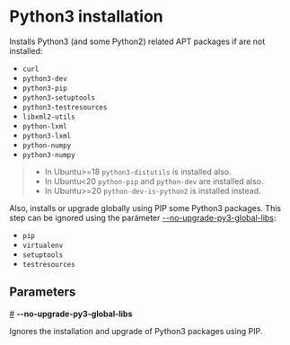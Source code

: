 # Python3 installation

Installs Python3 (and some Python2) related APT packages if are not installed:

- `curl`
- `python3-dev`
- `python3-pip`
- `python3-setuptools`
- `python3-testresources`
- `libxml2-utils`
- `python-lxml`
- `python3-lxml`
- `python-numpy`
- `python3-numpy`

> - In Ubuntu>=18 `python3-distutils` is installed also.
> - In Ubuntu<20 `python-pip` and `python-dev` are installed also.
> - In Ubuntu>=20 `python-dev-is-python2` is installed instead.

Also, installs or upgrade globally using PIP some Python3 packages. This step can be ignored using the parámeter [--no-upgrade-py3-global-libs](#no-upgrade-py3-global-libs):

- `pip`
- `virtualenv`
- `setuptools`
- `testresources`


## Parameters

<a name="no-upgrade-py3-global-libs" href="#no-upgrade-py3-global-libs">#</a> <b>--no-upgrade-py3-global-libs</b>

Ignores the installation and upgrade of Python3 packages using PIP.
